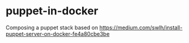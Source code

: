 # puppet-in-docker
Composing a puppet stack based on https://medium.com/swlh/install-puppet-server-on-docker-fe4a80cbe3be
